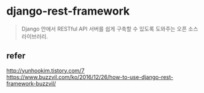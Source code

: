 # django-rest-framework
> Django 안에서 RESTful API 서버를 쉽게 구축할 수 있도록 도와주는 오픈 소스 라이브러리.

## refer
http://yunhookim.tistory.com/7
https://www.buzzvil.com/ko/2016/12/26/how-to-use-django-rest-framework-buzzvil/
